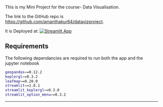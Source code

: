 This is my Mini Project for the course- Data Visualisation.

The link to the GitHub repo is https://github.com/amanthakur64/datavizproject.

It is Deployed at: [![Streamlit App](https://static.streamlit.io/badges/streamlit_badge_black_white.svg)](https://amanthakur64-dlops-proj-streamlit-app-za3nck.streamlit.app/)

## Requirements

The following dependancies are required to run both the app and the jupyter notebook

```sh
geopandas==0.12.2
keplergl==0.3.2
leafmap==0.20.0
streamlit==1.8.1
streamlit_keplergl==0.3.0
streamlit_option_menu==0.3.2
```
---




